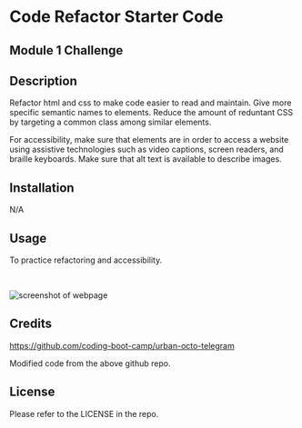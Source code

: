 # Code Refactor Starter Code
## Module 1 Challenge

## Description

Refactor html and css to make code easier to read and maintain. Give more specific semantic names to elements. Reduce the amount of reduntant CSS by targeting a common class among similar elements.

For accessibility, make sure that elements are in order to access a website using assistive technologies such as video captions, screen readers, and braille keyboards. Make sure that alt text is available to describe images.

## Installation

N/A

## Usage

To practice refactoring and accessibility.

<br />

![screenshot of webpage](assets/images/homework-01-challenge-screenshot.png)

## Credits

https://github.com/coding-boot-camp/urban-octo-telegram

Modified code from the above github repo.

## License

Please refer to the LICENSE in the repo.
